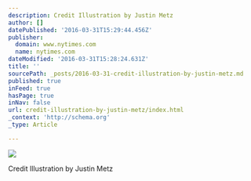 ```yaml
---
description: Credit Illustration by Justin Metz
author: []
datePublished: '2016-03-31T15:29:44.456Z'
publisher:
  domain: www.nytimes.com
  name: nytimes.com
dateModified: '2016-03-31T15:28:24.631Z'
title: ''
sourcePath: _posts/2016-03-31-credit-illustration-by-justin-metz.md
published: true
inFeed: true
hasPage: true
inNav: false
url: credit-illustration-by-justin-metz/index.html
_context: 'http://schema.org'
_type: Article

---
```

![](https://static01.nyt.com/images/2016/04/03/magazine/03mag-promo/03mag-promo-superJumbo-v2.jpg)

Credit Illustration by Justin Metz